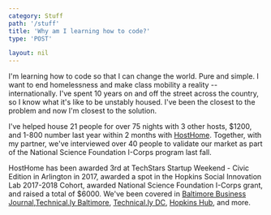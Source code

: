 ```yaml
---
category: Stuff
path: '/stuff'
title: 'Why am I learning how to code?'
type: 'POST'

layout: nil
---
```


I'm learning how to code so that I can change the world. Pure and simple. I want to end homelessness and make class mobility a reality -- internationally. I've spent 10 years on and off the street across the country, so I know what it's like to be unstably housed. I've been the closest to the problem and now I'm closest to the solution. 

I've helped house 21 people for over 75 nights with 3 other hosts, $1200, and 1-800 number last year within 2 months with [HostHome](http://www.hosthome.help/). Together, with my partner, we've interviewed over 40 people to validate our market as part of the National Science Foundation I-Corps program last fall. 

HostHome has been awarded 3rd at TechStars Startup Weekend - Civic Edition in Arlington in 2017, awarded a spot in the Hopkins Social Innovation Lab 2017-2018 Cohort, awarded National Science Foundation I-Corps grant, and raised a total of $6000. We've been covered in [Baltimore Business Journal](),[Technical.ly Baltimore](), [Technical.ly DC](), [Hopkins Hub](), and more.  